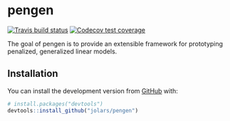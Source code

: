 
<!-- README.md is generated from README.Rmd. Please edit that file -->

# pengen

<!-- badges: start -->

[![Travis build
status](https://travis-ci.org/jolars/pengen.svg?branch=master)](https://travis-ci.org/jolars/pengen)
[![Codecov test
coverage](https://codecov.io/gh/jolars/pengen/branch/master/graph/badge.svg)](https://codecov.io/gh/jolars/pengen?branch=master)
<!-- badges: end -->

The goal of pengen is to provide an extensible framework for prototyping
penalized, generalized linear models.

## Installation

You can install the development version from
[GitHub](https://github.com/) with:

``` r
# install.packages("devtools")
devtools::install_github("jolars/pengen")
```

